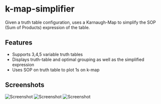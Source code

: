# k-map-simplifier
Given a truth table configuration, uses a Karnaugh-Map to simplify the SOP (Sum of Products) expression of the table.

## Features
* Supports 3,4,5 variable truth tables
* Displays truth-table and optimal grouping as well as the simplified expression
* Uses SOP on truth table to plot 1s on k-map

## Screenshots
![Screenshot](http://individual.utoronto.ca/anupdeb/img/k-mappic.png)
![Screenshot](http://individual.utoronto.ca/anupdeb/img/kmappic2.png)
![Screenshot](http://individual.utoronto.ca/anupdeb/img/kmappic3.png)


